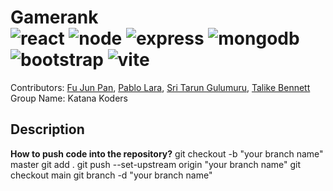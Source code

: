 # Gamerank <br/> ![react](https://img.shields.io/badge/React-20232A?style=for-the-badge&logo=react&logoColor=61DAFB) ![node](https://img.shields.io/badge/Node%20js-339933?style=for-the-badge&logo=nodedotjs&logoColor=white) ![express](https://img.shields.io/badge/Express%20js-000000?style=for-the-badge&logo=express&logoColor=white) ![mongodb](https://img.shields.io/badge/MongoDB-4EA94B?style=for-the-badge&logo=mongodb&logoColor=white) ![bootstrap](https://img.shields.io/badge/Bootstrap-563D7C?style=for-the-badge&logo=bootstrap&logoColor=white) ![vite](https://img.shields.io/badge/Vite-B73BFE?style=for-the-badge&logo=vite&logoColor=FFD62E)
Contributors: [Fu Jun Pan](https://github.com/lolfjp), [Pablo Lara](https://github.com/PL01), [Sri Tarun Gulumuru](https://github.com/sritarung), [Talike Bennett](https://github.com/tahbee03)  
Group Name: Katana Koders

## Description

**How to push code into the repository?**
git checkout -b "your branch name" master
git add .
git push --set-upstream origin "your branch name"
git checkout main
git branch -d "your branch name"
